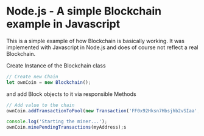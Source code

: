 # Node.js - A simple Blockchain example in Javascript

This is a simple example of how Blockchain is basically working.
It was implemented with Javascript in Node.js and does of course not reflect a real Blockchain.

Create Instance of the Blockchain class

```javascript
// Create new Chain
let ownCoin = new Blockchain();
```
and add Block objects to it via responsible Methods

```javascript
// Add value to the chain
ownCoin.addTransactionToPool(new Transaction('FF0x92Hksn7Hbsjhb2vSIaa', 'FF0x09jDbnkai2hULVlskjj', '0.5'));

console.log('Starting the miner...');
ownCoin.minePendingTransactions(myAddress);s
```
